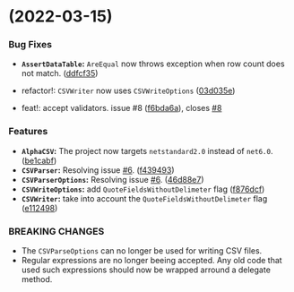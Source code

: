 # [](https://github.com/arkaragian/AlphaCSV/compare/v1.0.0-alpha0...v) (2022-03-15)


### Bug Fixes

* **`AssertDataTable`:** `AreEqual` now throws exception when row count does not match. ([ddfcf35](https://github.com/arkaragian/AlphaCSV/commit/ddfcf35d3482ef02486750fc1ef945dcd9d99799))


* refactor!: `CSVWriter` now uses `CSVWriteOptions` ([03d035e](https://github.com/arkaragian/AlphaCSV/commit/03d035eb9dc6b31b4262843ac435a90330305e08))
* feat!: accept validators. issue #8 ([f6bda6a](https://github.com/arkaragian/AlphaCSV/commit/f6bda6a74be0a39ec515b17e66f434ddfbc2bf31)), closes [#8](https://github.com/arkaragian/AlphaCSV/issues/8)


### Features

* **`AlphaCSV`:** The project now targets `netstandard2.0` instead of `net6.0`. ([be1cabf](https://github.com/arkaragian/AlphaCSV/commit/be1cabff9330e02beb4f53e2ff691aa27a050b6c))
* **`CSVParser`:** Resolving issue [#6](https://github.com/arkaragian/AlphaCSV/issues/6). ([f439493](https://github.com/arkaragian/AlphaCSV/commit/f439493b0a53ffd546a8f8276d30189d78ac547c))
* **`CSVParserOptions`:** Resolving issue [#6](https://github.com/arkaragian/AlphaCSV/issues/6). ([46d88e7](https://github.com/arkaragian/AlphaCSV/commit/46d88e73eb3332531a643a6b8f943ef7bef7b39f))
* **`CSVWriteOptions`:** add `QuoteFieldsWithoutDelimeter` flag ([f876dcf](https://github.com/arkaragian/AlphaCSV/commit/f876dcf93a2775cc12ac2c553e3c5f745a8bc085))
* **`CSVWriter`:** take into account the `QuoteFieldsWithoutDelimeter` flag ([e112498](https://github.com/arkaragian/AlphaCSV/commit/e112498a7b920dd62a3db4b443ea2d9855142bf5))


### BREAKING CHANGES

* The `CSVParseOptions` can no longer be used for
writing CSV files.
* Regular expressions are no longer beeing accepted.
Any old code that used such expressions should now be wrapped arround
a delegate method.



